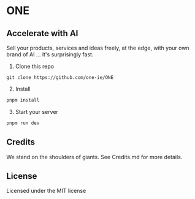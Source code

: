 # ONE

## Accelerate with AI

Sell your products, services and ideas freely, at the edge, with your own brand of AI  ... it's surprisingly fast. 

1. Clone this repo

```
git clone https://github.com/one-ie/ONE
```

2. Install

```sh
pnpm install
```

3. Start your server

```sh
pnpm run dev
```

## Credits

We stand on the shoulders of giants. See Credits.md for more details.

## License

Licensed under the MIT license
